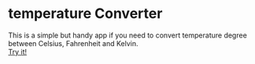 # temperature Converter
This is a simple but handy app if you need to convert temperature degree between Celsius, Fahrenheit and Kelvin.
<br /> [Try it!](https://MohamedHakem.github.io/temp-converter)
